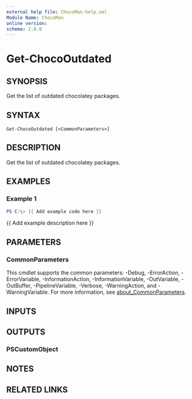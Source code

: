 ```yaml
---
external help file: ChocoMan-help.xml
Module Name: ChocoMan
online version:
schema: 2.0.0
---
```


# Get-ChocoOutdated

## SYNOPSIS
Get the list of outdated chocolatey packages.

## SYNTAX

```
Get-ChocoOutdated [<CommonParameters>]
```

## DESCRIPTION
Get the list of outdated chocolatey packages.

## EXAMPLES

### Example 1
```powershell
PS C:\> {{ Add example code here }}
```

{{ Add example description here }}

## PARAMETERS

### CommonParameters
This cmdlet supports the common parameters: -Debug, -ErrorAction, -ErrorVariable, -InformationAction, -InformationVariable, -OutVariable, -OutBuffer, -PipelineVariable, -Verbose, -WarningAction, and -WarningVariable. For more information, see [about_CommonParameters](http://go.microsoft.com/fwlink/?LinkID=113216).

## INPUTS

## OUTPUTS

### PSCustomObject
## NOTES

## RELATED LINKS
